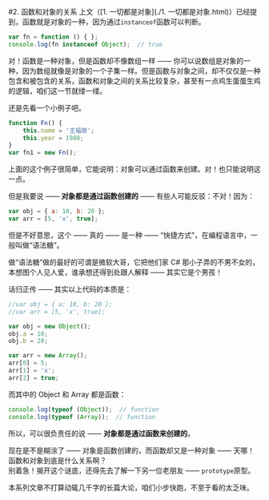 #2. 函数和对象的关系
上文（[1. 一切都是对象](./1. 一切都是对象.html)）已经提到，函数就是对象的一种，因为通过`instanceof`函数可以判断。  
```js
var fn = function () { };
console.log(fn instanceof Object);  // true
```
对！函数是一种对象，但是函数却不像数组一样 —— 你可以说数组是对象的一种，因为数组就像是对象的一个子集一样。但是函数与对象之间，却不仅仅是一种包含和被包含的关系，函数和对象之间的关系比较复杂，甚至有一点鸡生蛋蛋生鸡的逻辑，咱们这一节就缕一缕。   

还是先看一个小例子吧。
```js
function Fn() {
	this.name = '王福朋';
	this.year = 1988;
}
var fn1 = new Fn();
```
上面的这个例子很简单，它能说明：对象可以通过函数来创建。对！也只能说明这一点。  

但是我要说 —— **对象都是通过函数创建的** —— 有些人可能反驳：不对！因为：  
```js
var obj = { a: 10, b: 20 };
var arr = [5, 'x', true];
```
但是不好意思，这个 —— 真的 —— 是一种 —— “快捷方式”，在编程语言中，一般叫做“语法糖”。  

做“语法糖”做的最好的可谓是微软大哥，它把他们家 C# 那小子弄的不男不女的，本想图个人见人爱，谁承想还得到处跟人解释 —— 其实它是个男孩！    

话归正传 —— 其实以上代码的本质是：  
```js
//var obj = { a: 10, b: 20 };
//var arr = [5, 'x', true];

var obj = new Object();
obj.a = 10;
obj.b = 20;

var arr = new Array();
arr[0] = 5;
arr[1] = 'x';
arr[2] = true;
```
而其中的 Object 和 Array 都是函数：  
```js
console.log(typeof (Object));  // function
console.log(typeof (Array));  // function
```
所以，可以很负责任的说 —— **对象都是通过函数来创建的**。  

现在是不是糊涂了 —— 对象是函数创建的，而函数却又是一种对象 —— 天哪！函数和对象到底是什么关系啊？  
别着急！揭开这个谜底，还得先去了解一下另一位老朋友 —— `prototype`原型。    

本系列文章不打算动辄几千字的长篇大论，咱们小步快跑，不至于看的太乏味。
